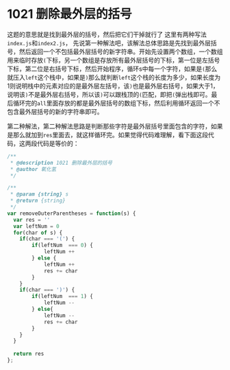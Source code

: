 # 1021 删除最外层的括号

这题的意思就是找到最外层的括号，然后把它们干掉就行了
这里有两种写法`index.js`和`index2.js`，
先说第一种解法吧，该解法总体思路是先找到最外层括号，然后返回一个不包括最外层括号的新字符串。开始先设置两个数组，一个数组用来临时存放`(`下标，另一个数组是存放所有最外层括号的下标，第一位是左括号下标，第二位是右括号下标，然后开始程序，循环s中每一个字符，如果是`(`那么就压入`left`这个栈中，如果是`)`那么就判断`left`这个栈的长度为多少，如果长度为1则说明栈中的元素对应的是最外层左括号，该`)`也是最外层右括号，如果大于1，说明该`)`不是最外层右括号，所以该`)`可以跟栈顶的`(`匹配，即把`(`弹出栈即可。最后循环完的`all`里面存放的都是最外层括号的数组下标，然后利用循环返回一个不包含最外层括号的新的字符串即可。

第二种解法，第二种解法思路是判断那些字符是最外层括号里面包含的字符，如果是那么就加到`res`里面去，就这样循环完。如果觉得代码难理解，看下面这段代码，这两段代码是等价的：
```js
/**
 * @description 1021 删除最外层的括号
 * @author 氧化氢
 */

/**
 * @param {string} s
 * @return {string}
 */
var removeOuterParentheses = function(s) {
  var res = ''
  var leftNum = 0
  for(char of s) {
    if(char === '(') {
        if(leftNum  === 0) {
            leftNum ++
        } else {
            leftNum ++
            res += char
        }
    }
    if(char === ')') {
        if(leftNum  === 1) {
            leftNum --
        } else{
            leftNum --
            res += char
        }
    }
  }
  
  return res
};
```


